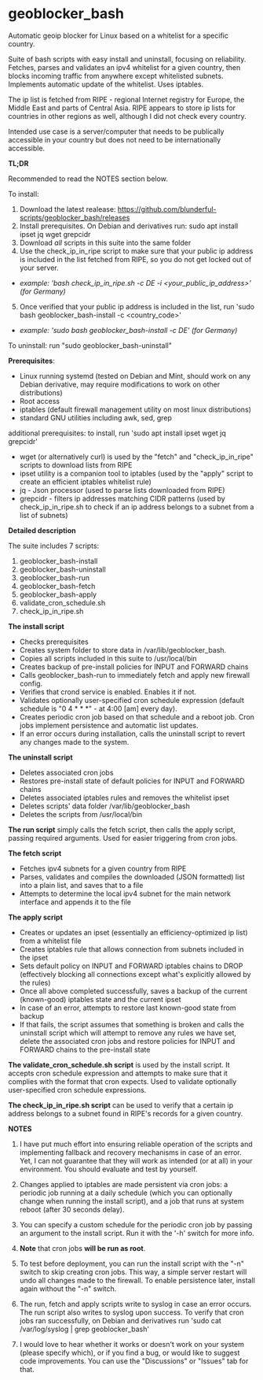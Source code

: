 # geoblocker_bash
Automatic geoip blocker for Linux based on a whitelist for a specific country.

Suite of bash scripts with easy install and uninstall, focusing on reliability. Fetches, parses and validates an ipv4 whitelist for a given country, then blocks incoming traffic from anywhere except whitelisted subnets. Implements automatic update of the whitelist. Uses iptables.

The ip list is fetched from RIPE - regional Internet registry for Europe, the Middle East and parts of Central Asia. RIPE appears to store ip lists for countries in other regions as well, although I did not check every country.

Intended use case is a server/computer that needs to be publically accessible in your country but does not need to be internationally accessible.

**TL;DR**

Recommended to read the NOTES section below.

To install:
1) Download the latest realease:
https://github.com/blunderful-scripts/geoblocker_bash/releases
2) Install prerequisites. On Debian and derivatives run: sudo apt install ipset jq wget grepcidr
3) Download *all* scripts in this suite into the same folder
4) Use the check_ip_in_ripe script to make sure that your public ip address is included in the list fetched from RIPE, so you do not get locked out of your server.
- _example: 'bash check_ip_in_ripe.sh -c DE -i <your_public_ip_address>' (for Germany)_
5) Once verified that your public ip address is included in the list, run 'sudo bash geoblocker_bash-install -c <country_code>'
- _example: 'sudo bash geoblocker_bash-install -c DE' (for Germany)_
 
 To uninstall:
 run "sudo geoblocker_bash-uninstall"

**Prerequisites**:
- Linux running systemd (tested on Debian and Mint, should work on any Debian derivative, may require modifications to work on other distributions)
- Root access
- iptables (default firewall management utility on most linux distributions)
- standard GNU utilities including awk, sed, grep

additional prerequisites: to install, run 'sudo apt install ipset wget jq grepcidr'
- wget (or alternatively curl) is used by the "fetch" and "check_ip_in_ripe" scripts to download lists from RIPE
- ipset utility is a companion tool to iptables (used by the "apply" script to create an efficient iptables whitelist rule)
- jq - Json processor (used to parse lists downloaded from RIPE)
- grepcidr - filters ip addresses matching CIDR patterns (used by check_ip_in_ripe.sh to check if an ip address belongs to a subnet from a list of subnets)

**Detailed description**

The suite includes 7 scripts:
1. geoblocker_bash-install
2. geoblocker_bash-uninstall
3. geoblocker_bash-run
4. geoblocker_bash-fetch
5. geoblocker_bash-apply
6. validate_cron_schedule.sh
7. check_ip_in_ripe.sh

**The install script**
- Checks prerequisites
- Creates system folder to store data in /var/lib/geoblocker_bash.
- Copies all scripts included in this suite to /usr/local/bin
- Creates backup of pre-install policies for INPUT and FORWARD chains
- Calls geoblocker_bash-run to immediately fetch and apply new firewall config.
- Verifies that crond service is enabled. Enables it if not.
- Validates optionally user-specified cron schedule expression (default schedule is "0 4 * * *" - at 4:00 [am] every day).
- Creates periodic cron job based on that schedule and a reboot job. Cron jobs implement persistence and automatic list updates.
- If an error occurs during installation, calls the uninstall script to revert any changes made to the system.

**The uninstall script**
- Deletes associated cron jobs
- Restores pre-install state of default policies for INPUT and FORWARD chains
- Deletes associated iptables rules and removes the whitelist ipset
- Deletes scripts' data folder /var/lib/geoblocker_bash
- Deletes the scripts from /usr/local/bin

**The run script** simply calls the fetch script, then calls the apply script, passing required arguments. Used for easier triggering from cron jobs.

**The fetch script**
- Fetches ipv4 subnets for a given country from RIPE
- Parses, validates and compiles the downloaded (JSON formatted) list into a plain list, and saves that to a file
- Attempts to determine the local ipv4 subnet for the main network interface and appends it to the file

**The apply script**
- Creates or updates an ipset (essentially an efficiency-optimized ip list) from a whitelist file
- Creates iptables rule that allows connection from subnets included in the ipset
- Sets default policy on INPUT and FORWARD iptables chains to DROP (effectively blocking all connections except what's explicitly allowed by the rules)
- Once all above completed successfully, saves a backup of the current (known-good) iptables state and the current ipset
- In case of an error, attempts to restore last known-good state from backup
- If that fails, the script assumes that something is broken and calls the uninstall script which will attempt to remove any rules we have set, delete the associated cron jobs and restore policies for INPUT and FORWARD chains to the pre-install state

**The validate_cron_schedule.sh script** is used by the install script. It accepts cron schedule expression and attempts to make sure that it complies with the format that cron expects. Used to validate optionally user-specified cron schedule expressions.

**The check_ip_in_ripe.sh script** can be used to verify that a certain ip address belongs to a subnet found in RIPE's records for a given country.

**NOTES**

1) I have put much effort into ensuring reliable operation of the scripts and implementing fallback and recovery mechanisms in case of an error. Yet, I can not guarantee that they will work as intended (or at all) in your environment. You should evaluate and test by yourself.

2) Changes applied to iptables are made persistent via cron jobs: a periodic job running at a daily schedule (which you can optionally change when running the install script), and a job that runs at system reboot (after 30 seconds delay).

3) You can specify a custom schedule for the periodic cron job by passing an argument to the install script. Run it with the '-h' switch for more info.

4) **Note** that cron jobs **will be run as root**.

5) To test before deployment, you can run the install script with the "-n" switch to skip creating cron jobs. This way, a simple server restart will undo all changes made to the firewall. To enable persistence later, install again without the "-n" switch.

6) The run, fetch and apply scripts write to syslog in case an error occurs. The run script also writes to syslog upon success. To verify that cron jobs ran successfully, on Debian and derivatives run 'sudo cat /var/log/syslog | grep geoblocker_bash'

7) I would love to hear whether it works or doesn't work on your system (please specify which), or if you find a bug, or would like to suggest code improvements. You can use the "Discussions" or "Issues" tab for that.
